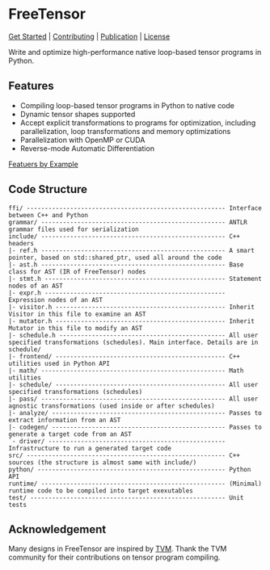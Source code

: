 # FreeTensor

[Get Started](https://roastduck.github.io/FreeTensor/guide/) | [Contributing](https://roastduck.github.io/FreeTensor/about/contrib/) | [Publication](https://roastduck.github.io/FreeTensor/about/pub/) | [License](https://github.com/roastduck/FreeTensor/blob/master/LICENSE)

Write and optimize high-performance native loop-based tensor programs in Python.

## Features

- Compiling loop-based tensor programs in Python to native code
- Dynamic tensor shapes supported
- Accept explicit transformations to programs for optimization, including parallelization, loop transformations and memory optimizations
- Parallelization with OpenMP or CUDA
- Reverse-mode Automatic Differentiation

[Featuers by Example](https://roastduck.github.io/FreeTensor/#features-by-example)

## Code Structure

```
ffi/ ------------------------------------------------------- Interface between C++ and Python
grammar/ --------------------------------------------------- ANTLR grammar files used for serialization
include/ --------------------------------------------------- C++ headers
|- ref.h --------------------------------------------------- A smart pointer, based on std::shared_ptr, used all around the code
|- ast.h --------------------------------------------------- Base class for AST (IR of FreeTensor) nodes
|- stmt.h -------------------------------------------------- Statement nodes of an AST
|- expr.h -------------------------------------------------- Expression nodes of an AST
|- visitor.h ----------------------------------------------- Inherit Visitor in this file to examine an AST
|- mutator.h ----------------------------------------------- Inherit Mutator in this file to modify an AST
|- schedule.h ---------------------------------------------- All user specified transformations (schedules). Main interface. Details are in schedule/
|- frontend/ ----------------------------------------------- C++ utilities used in Python API
|- math/ --------------------------------------------------- Math utilities
|- schedule/ ----------------------------------------------- All user specified transformations (schedules)
|- pass/ --------------------------------------------------- All user agnostic transformations (used inside or after schedules)
|- analyze/ ------------------------------------------------ Passes to extract information from an AST
|- codegen/ ------------------------------------------------ Passes to generate a target code from an AST
`- driver/ ------------------------------------------------- Infrastructure to run a generated target code
src/ ------------------------------------------------------- C++ sources (the structure is almost same with include/)
python/ ---------------------------------------------------- Python API
runtime/ --------------------------------------------------- (Minimal) runtime code to be compiled into target exexutables
test/ ------------------------------------------------------ Unit tests
```

## Acknowledgement

Many designs in FreeTensor are inspired by [TVM](https://github.com/apache/tvm/). Thank the TVM community for their contributions on tensor program compiling.
